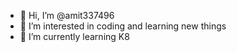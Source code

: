- 👋 Hi, I’m @amit337496
- 👀 I’m interested in coding and learning new things
- 🌱 I’m currently learning K8

<!---
amit337496/amit337496 is a ✨ special ✨ repository because its `README.md` (this file) appears on your GitHub profile.
You can click the Preview link to take a look at your changes.
--->
